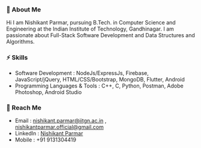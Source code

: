 ### 👋 About Me 

Hi
I am Nishikant Parmar, pursuing B.Tech. in Computer Science and Engineering at the Indian Institute of Technology, Gandhinagar. I am passionate about Full-Stack Software Development and Data Structures and Algorithms. 

### ⚡ Skills 

- Software Development : NodeJs/ExpressJs, Firebase, JavaScript/jQuery, HTML/CSS/Bootstrap, MongoDB, Flutter, Android
- Programming Languages & Tools : C++, C, Python, Postman, Adobe Photoshop, Android Studio


### 💬 Reach Me

- Email : [nishikant.parmar@iitgn.ac.in](mailto:nishikant.parmar@iitgn.ac.in) , [nishikantparmar.official@gmail.com](mailto:nishikantparmar.official@gmail.com)
- LinkedIn : [Nishikant Parmar](http://linkedin.com/in/nishikant-parmar)
- Mobile : +91 9131304419
